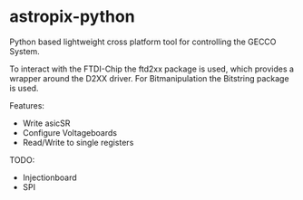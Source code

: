 # astropix-python

Python based lightweight cross platform tool for controlling the GECCO System.

To interact with the FTDI-Chip the ftd2xx package is used, which provides a wrapper around the D2XX driver.
For Bitmanipulation the Bitstring package is used.

Features:
* Write asicSR
* Configure Voltageboards
* Read/Write to single registers

TODO:
* Injectionboard
* SPI
